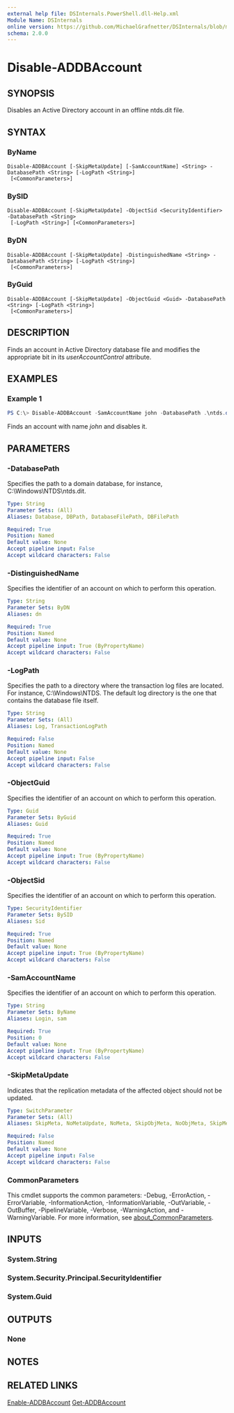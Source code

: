 ```yaml
---
external help file: DSInternals.PowerShell.dll-Help.xml
Module Name: DSInternals
online version: https://github.com/MichaelGrafnetter/DSInternals/blob/master/Documentation/PowerShell/Disable-ADDBAccount.md
schema: 2.0.0
---
```


# Disable-ADDBAccount

## SYNOPSIS
Disables an Active Directory account in an offline ntds.dit file.

## SYNTAX

### ByName
```
Disable-ADDBAccount [-SkipMetaUpdate] [-SamAccountName] <String> -DatabasePath <String> [-LogPath <String>]
 [<CommonParameters>]
```

### BySID
```
Disable-ADDBAccount [-SkipMetaUpdate] -ObjectSid <SecurityIdentifier> -DatabasePath <String>
 [-LogPath <String>] [<CommonParameters>]
```

### ByDN
```
Disable-ADDBAccount [-SkipMetaUpdate] -DistinguishedName <String> -DatabasePath <String> [-LogPath <String>]
 [<CommonParameters>]
```

### ByGuid
```
Disable-ADDBAccount [-SkipMetaUpdate] -ObjectGuid <Guid> -DatabasePath <String> [-LogPath <String>]
 [<CommonParameters>]
```

## DESCRIPTION
Finds an account in Active Directory database file and modifies the appropriate bit in its *userAccountControl* attribute.

## EXAMPLES

### Example 1
```powershell
PS C:\> Disable-ADDBAccount -SamAccountName john -DatabasePath .\ntds.dit
```

Finds an account with name *john* and disables it.

## PARAMETERS

### -DatabasePath
Specifies the path to a domain database, for instance, C:\Windows\NTDS\ntds.dit.

```yaml
Type: String
Parameter Sets: (All)
Aliases: Database, DBPath, DatabaseFilePath, DBFilePath

Required: True
Position: Named
Default value: None
Accept pipeline input: False
Accept wildcard characters: False
```

### -DistinguishedName
Specifies the identifier of an account on which to perform this operation.

```yaml
Type: String
Parameter Sets: ByDN
Aliases: dn

Required: True
Position: Named
Default value: None
Accept pipeline input: True (ByPropertyName)
Accept wildcard characters: False
```

### -LogPath
Specifies the path to a directory where the transaction log files are located. For instance, C:\Windows\NTDS. The default log directory is the one that contains the database file itself.

```yaml
Type: String
Parameter Sets: (All)
Aliases: Log, TransactionLogPath

Required: False
Position: Named
Default value: None
Accept pipeline input: False
Accept wildcard characters: False
```

### -ObjectGuid
Specifies the identifier of an account on which to perform this operation.

```yaml
Type: Guid
Parameter Sets: ByGuid
Aliases: Guid

Required: True
Position: Named
Default value: None
Accept pipeline input: True (ByPropertyName)
Accept wildcard characters: False
```

### -ObjectSid
Specifies the identifier of an account on which to perform this operation.

```yaml
Type: SecurityIdentifier
Parameter Sets: BySID
Aliases: Sid

Required: True
Position: Named
Default value: None
Accept pipeline input: True (ByPropertyName)
Accept wildcard characters: False
```

### -SamAccountName
Specifies the identifier of an account on which to perform this operation.

```yaml
Type: String
Parameter Sets: ByName
Aliases: Login, sam

Required: True
Position: 0
Default value: None
Accept pipeline input: True (ByPropertyName)
Accept wildcard characters: False
```

### -SkipMetaUpdate
Indicates that the replication metadata of the affected object should not be updated.

```yaml
Type: SwitchParameter
Parameter Sets: (All)
Aliases: SkipMeta, NoMetaUpdate, NoMeta, SkipObjMeta, NoObjMeta, SkipMetaDataUpdate, NoMetaDataUpdate

Required: False
Position: Named
Default value: None
Accept pipeline input: False
Accept wildcard characters: False
```

### CommonParameters
This cmdlet supports the common parameters: -Debug, -ErrorAction, -ErrorVariable, -InformationAction, -InformationVariable, -OutVariable, -OutBuffer, -PipelineVariable, -Verbose, -WarningAction, and -WarningVariable. For more information, see [about_CommonParameters](http://go.microsoft.com/fwlink/?LinkID=113216).

## INPUTS

### System.String

### System.Security.Principal.SecurityIdentifier

### System.Guid

## OUTPUTS

### None

## NOTES

## RELATED LINKS

[Enable-ADDBAccount](Enable-ADDBAccount.md)
[Get-ADDBAccount](Get-ADDBAccount.md)
